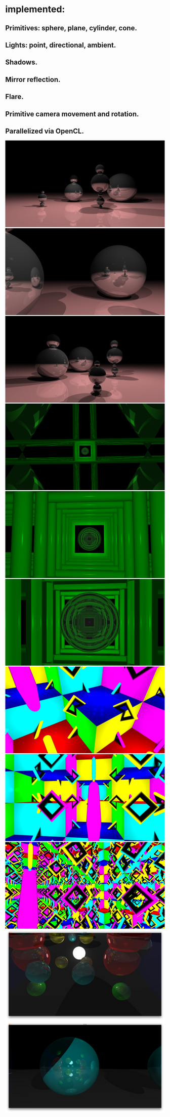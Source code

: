 implemented:
============
Primitives: sphere, plane, cylinder, cone.
------------
Lights: point, directional, ambient.
------------
Shadows.
------------
Mirror reflection.
------------
Flare.
------------
Primitive camera movement and rotation.
------------
Parallelized via OpenCL.
------------

![Image 1](https://github.com/dolovnyak/ray-trace-render/raw/master/screenshots/Screen%20Shot%202019-09-03%20at%2020.14.44.png)
![Image 2](https://github.com/dolovnyak/ray-trace-render/raw/master/screenshots/Screen%20Shot%202019-09-03%20at%2020.15.25.png)
![Image 3](https://github.com/dolovnyak/ray-trace-render/raw/master/screenshots/Screen%20Shot%202019-09-03%20at%2020.15.39.png)
![Image 4](https://github.com/dolovnyak/ray-trace-render/raw/master/screenshots/Screen%20Shot%202019-09-03%20at%2020.29.35.png)
![Image 5](https://github.com/dolovnyak/ray-trace-render/raw/master/screenshots/Screen%20Shot%202019-09-03%20at%2020.29.01.png)
![Image 6](https://github.com/dolovnyak/ray-trace-render/raw/master/screenshots/Screen%20Shot%202019-09-03%20at%2020.30.11.png)
![Image 7](https://github.com/dolovnyak/ray-trace-render/raw/master/screenshots/Screen%20Shot%202019-09-03%20at%2020.31.49.png)
![Image 8](https://github.com/dolovnyak/ray-trace-render/raw/master/screenshots/Screen%20Shot%202019-09-03%20at%2020.31.34.png)
![Image 9](https://github.com/dolovnyak/ray-trace-render/raw/master/screenshots/Screen%20Shot%202019-09-03%20at%2020.31.16.png)
![Image 10](https://github.com/dolovnyak/ray-trace-render/raw/master/screenshots/0h5Bce9I3yc.jpg)
![Iamge 11](https://github.com/dolovnyak/ray-trace-render/raw/master/screenshots/t3XaHtND_6Y.jpg)
